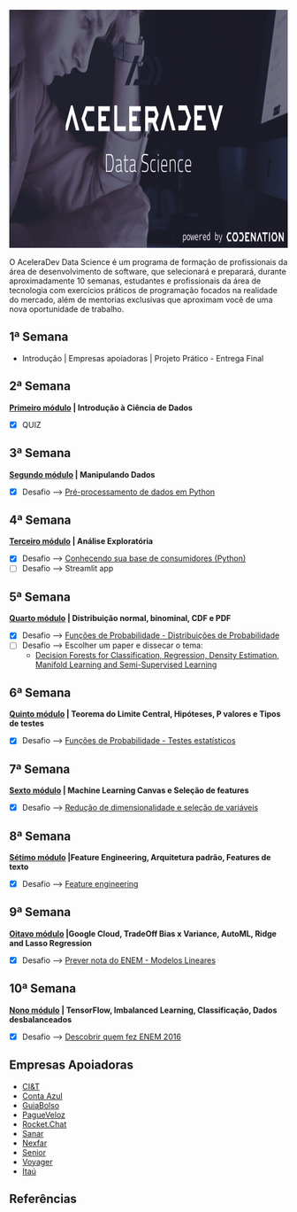 <p align="center">
  <img width="900" height="430" src="https://github.com/PryskaS/Data-Science_AceleraDev/blob/master/Images/Aceleradev-ds-logo.png">
</p>


O AceleraDev Data Science é um programa de formação de profissionais da área de desenvolvimento de software, que selecionará e preparará, durante aproximadamente 10 semanas, estudantes e profissionais da área de tecnologia com exercícios práticos de programação focados na realidade do mercado, além de mentorias exclusivas que aproximam você de uma nova oportunidade de trabalho.

1ª Semana
-
- Introdução | Empresas apoiadoras | Projeto Prático - Entrega Final

2ª Semana
- 
 **[Primeiro módulo](https://github.com/PryskaS/Data-Science_AceleraDev/tree/master/2.%20Semana%20-%20Introdu%C3%A7%C3%A3o%20%C3%A0%20Ci%C3%AAncia%20de%20Dados) | Introdução à Ciência de Dados**
- [x] QUIZ

3ª Semana
- 
**[Segundo módulo](https://github.com/PryskaS/Data-Science_AceleraDev/tree/master/3.%20Semana%20-%20Manipulando%20Dados) | Manipulando Dados**
- [x] Desafio --> [Pré-processamento de dados em Python](https://github.com/PryskaS/Data-Science_AceleraDev/blob/master/3.%20Semana%20-%20Manipulando%20Dados/pre-processamento_python.ipynb)

4ª Semana
- 
**[Terceiro módulo](https://github.com/PryskaS/Data-Science_AceleraDev/tree/master/4.%20Semana%20-%20An%C3%A1lise%20Explorat%C3%B3ria) | Análise Exploratória**
- [x] Desafio --> [Conhecendo sua base de consumidores (Python)](https://github.com/PryskaS/Data-Science_AceleraDev/blob/master/4.%20Semana%20-%20An%C3%A1lise%20Explorat%C3%B3ria/an%C3%A1lise-explorat%C3%B3ria_conhecendo-base-consumidores.ipynb)
- [ ] Desafio --> Streamlit app

5ª Semana
- 
**[Quarto módulo](https://github.com/PryskaS/Data-Science_AceleraDev/tree/master/5.%20Semana%20-%20Distribui%C3%A7%C3%B5es%20de%20Probabilidade) | Distribuição normal, binominal, CDF e PDF**
- [x] Desafio --> [Funções de Probabilidade - Distribuições de Probabilidade](https://github.com/PryskaS/Data-Science_AceleraDev/blob/master/5.%20Semana%20-%20Distribui%C3%A7%C3%B5es%20de%20Probabilidade/fun%C3%A7%C3%B5es-probabilidade_distribui%C3%A7%C3%B5es.ipynb)
- [ ] Desafio --> Escolher um paper e dissecar o tema:
  - [Decision Forests for Classification, Regression, Density Estimation, Manifold Learning and Semi-Supervised Learning](https://www.microsoft.com/en-us/research/wp-content/uploads/2016/02/decisionForests_MSR_TR_2011_114.pdf)

6ª Semana
- 
**[Quinto módulo](https://github.com/PryskaS/Data-Science_AceleraDev/tree/master/6.%20Semana%20-%20Testes%20estat%C3%ADsticos) | Teorema do Limite Central, Hipóteses, P valores e Tipos de testes**
- [x] Desafio --> [Funções de Probabilidade - Testes estatísticos](https://github.com/PryskaS/Data-Science_AceleraDev/blob/master/6.%20Semana%20-%20Testes%20estat%C3%ADsticos/fun%C3%A7%C3%B5es-probabilidade_testes-estat%C3%ADsticos.ipynb)

7ª Semana
- 
**[Sexto módulo](https://github.com/PryskaS/Data-Science_AceleraDev/tree/master/7.%20Semana%20-%20Redu%C3%A7%C3%A3o%20de%20Dimensionalidade) | Machine Learning Canvas e Seleção de features**
- [x] Desafio --> [Redução de dimensionalidade e seleção de variáveis](https://github.com/PryskaS/Data-Science_AceleraDev/blob/master/7.%20Semana%20-%20Redu%C3%A7%C3%A3o%20de%20Dimensionalidade/redu%C3%A7%C3%A3o-dimensionalidade-e-sele%C3%A7%C3%A3o-vari%C3%A1veis.ipynb)

8ª Semana
- 
**[Sétimo módulo]() |Feature Engineering, Arquitetura padrão, Features de texto**
- [x] Desafio --> [Feature engineering](https://github.com/PryskaS/Data-Science_AceleraDev/blob/master/8.%20Semana%20-%20Feature%20Engineering/feature-engineering.ipynb)

9ª Semana
- 
**[Oitavo módulo]() |Google Cloud, TradeOff Bias x Variance, AutoML, Ridge and Lasso Regression**
- [x] Desafio --> [Prever nota do ENEM - Modelos Lineares](https://github.com/PryskaS/Data-Science_AceleraDev/blob/master/9.%20Semana%20-%20AutoML%20%26%20Ridge%20and%20Lasso%20Regression/prever-nota-modelos-lineares.ipynb)

10ª Semana
- 
**[Nono módulo]() | TensorFlow, Imbalanced Learning, Classificação, Dados desbalanceados**
- [x] Desafio --> [Descobrir quem fez ENEM 2016](https://github.com/PryskaS/Data-Science_AceleraDev/blob/master/9.2.%20Semana-%20TensorFlow%2C%20Imbalanced%20Learning%20e%20Classifica%C3%A7%C3%A3o/descobrir-quem-fez-enem.ipynb)

Empresas Apoiadoras
- 
* [CI&T](https://br.ciandt.com/carreiras/we-are-hiring)
* [Conta Azul](https://contaazul.com/carreiras/)
* [GuiaBolso](https://jobs.kenoby.com/guiabolso)
* [PagueVeloz](https://www.pagueveloz.com.br/)
* [Rocket.Chat](https://rocket.chat/jobs)
* [Sanar](https://jobs.kenoby.com/sanar)
* [Nexfar](https://nexfar.com.br/#/)
* [Senior](https://www.senior.com.br/carreiras)
* [Voyager](https://www.voyagerportal.com/company/)
* [Itaú](https://www.itau.com.br/sobre/quem-somos/)


## Referências




